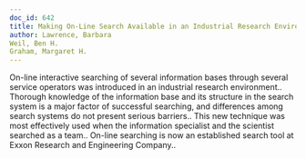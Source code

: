 ```yaml
---
doc_id: 642
title: Making On-Line Search Available in an Industrial Research Environment
author: Lawrence, Barbara
Weil, Ben H.
Graham, Margaret H.
---
```


On-line interactive searching of several information bases through several
service operators was introduced in an industrial research environment.. 
Thorough knowledge of the information base and its structure in the search
system is a major factor of successful searching, and differences among search
systems do not present serious barriers.. This new technique was most 
effectively used when the information specialist and the scientist searched as
a team.. On-line searching is now an established search tool at Exxon Research
and Engineering Company..